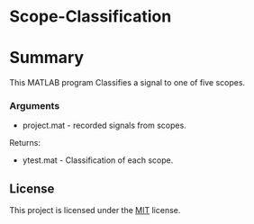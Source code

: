 # Scope-Classification

# Summary
This MATLAB program Classifies a signal to one of five scopes.

### Arguments
- project.mat - recorded signals from scopes.

Returns:
- ytest.mat - Classification of each scope.

## License

This project is licensed under the [MIT](./LICENSE.md) license.
